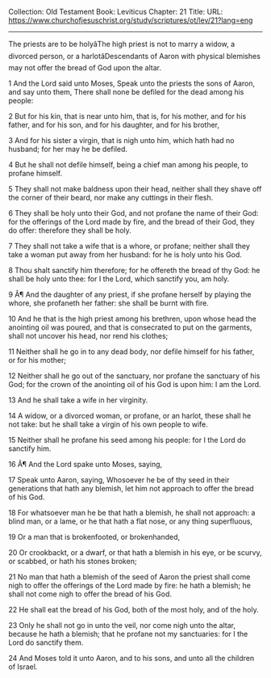 Collection: Old Testament
Book: Leviticus
Chapter: 21
Title: 
URL: https://www.churchofjesuschrist.org/study/scriptures/ot/lev/21?lang=eng

---

The priests are to be holyâThe high priest is not to marry a widow, a divorced person, or a harlotâDescendants of Aaron with physical blemishes may not offer the bread of God upon the altar.

1 And the Lord said unto Moses, Speak unto the priests the sons of Aaron, and say unto them, There shall none be defiled for the dead among his people:

2 But for his kin, that is near unto him, that is, for his mother, and for his father, and for his son, and for his daughter, and for his brother,

3 And for his sister a virgin, that is nigh unto him, which hath had no husband; for her may he be defiled.

4 But he shall not defile himself, being a chief man among his people, to profane himself.

5 They shall not make baldness upon their head, neither shall they shave off the corner of their beard, nor make any cuttings in their flesh.

6 They shall be holy unto their God, and not profane the name of their God: for the offerings of the Lord made by fire, and the bread of their God, they do offer: therefore they shall be holy.

7 They shall not take a wife that is a whore, or profane; neither shall they take a woman put away from her husband: for he is holy unto his God.

8 Thou shalt sanctify him therefore; for he offereth the bread of thy God: he shall be holy unto thee: for I the Lord, which sanctify you, am holy.

9 Â¶ And the daughter of any priest, if she profane herself by playing the whore, she profaneth her father: she shall be burnt with fire.

10 And he that is the high priest among his brethren, upon whose head the anointing oil was poured, and that is consecrated to put on the garments, shall not uncover his head, nor rend his clothes;

11 Neither shall he go in to any dead body, nor defile himself for his father, or for his mother;

12 Neither shall he go out of the sanctuary, nor profane the sanctuary of his God; for the crown of the anointing oil of his God is upon him: I am the Lord.

13 And he shall take a wife in her virginity.

14 A widow, or a divorced woman, or profane, or an harlot, these shall he not take: but he shall take a virgin of his own people to wife.

15 Neither shall he profane his seed among his people: for I the Lord do sanctify him.

16 Â¶ And the Lord spake unto Moses, saying,

17 Speak unto Aaron, saying, Whosoever he be of thy seed in their generations that hath any blemish, let him not approach to offer the bread of his God.

18 For whatsoever man he be that hath a blemish, he shall not approach: a blind man, or a lame, or he that hath a flat nose, or any thing superfluous,

19 Or a man that is brokenfooted, or brokenhanded,

20 Or crookbackt, or a dwarf, or that hath a blemish in his eye, or be scurvy, or scabbed, or hath his stones broken;

21 No man that hath a blemish of the seed of Aaron the priest shall come nigh to offer the offerings of the Lord made by fire: he hath a blemish; he shall not come nigh to offer the bread of his God.

22 He shall eat the bread of his God, both of the most holy, and of the holy.

23 Only he shall not go in unto the veil, nor come nigh unto the altar, because he hath a blemish; that he profane not my sanctuaries: for I the Lord do sanctify them.

24 And Moses told it unto Aaron, and to his sons, and unto all the children of Israel.

